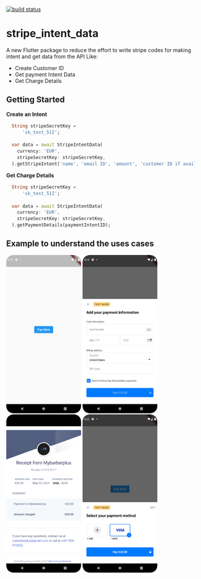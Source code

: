 [![build status](https://img.shields.io/travis/flutterchina/dio/vm.svg?style=flat-square)](https://travis-ci.org/flutterchina/dio)

# stripe_intent_data

A new Flutter package to reduce the effort to write stripe codes for making intent 
and get data from the API Like:

* Create Customer ID
* Get payment Intent Data
* Get Charge Details

## Getting Started

**Create an Intent**
```dart
  String stripeSecretKey =
      'sk_test_51I';

  var data = await StripeIntentData(
    currency: 'EUR',
    stripeSecretKey: stripeSecretKey,
  ).getStripeIntent('name', 'email ID', 'amount', 'customer ID if available otherwise null');
```

**Get Charge Details**
```dart
  String stripeSecretKey =
      'sk_test_51I';

  var data = await StripeIntentData(
    currency: 'EUR',
    stripeSecretKey: stripeSecretKey,
  ).getPaymentDetails(paymentIntentID);
```

## Example to understand the uses cases 

<img src = "https://github.com/samrat19/stripe_intent_data/blob/master/example/Screenshot_20220523_161852.png" width = 200> <img src = "https://github.com/samrat19/stripe_intent_data/blob/master/example/Screenshot_20220523_161924.png" width = 200>  <img src = "https://github.com/samrat19/stripe_intent_data/blob/master/example/Screenshot_20220523_162038.png" width = 200> <img src = "https://github.com/samrat19/stripe_intent_data/blob/master/example/Screenshot_20220523_162232.png" width = 200>  


